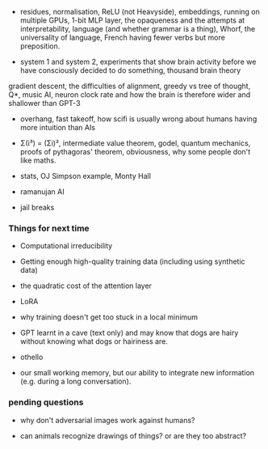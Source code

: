 + residues, normalisation, ReLU (not Heavyside), embeddings,
running on multiple GPUs, 1-bit MLP layer, the opaqueness and the attempts at
interpretability, language (and whether grammar is a thing), Whorf,
the universality of language, French having fewer verbs but more preposition.

+ system 1 and system 2, experiments that show brain activity
before we have consciously decided to do something,
thousand brain theory

gradient descent, the difficulties of alignment,
greedy vs tree of thought, Q*, music AI, neuron clock rate
and how the brain is therefore wider and shallower than GPT-3

+ overhang, fast takeoff, how scifi is usually wrong about humans having
more intuition than AIs

+ Σ(i³) = (Σi)², intermediate value theorem, godel, quantum mechanics,
proofs of pythagoras' theorem, obviousness, why some people don't like maths.

+ stats, OJ Simpson example, Monty Hall

+ ramanujan AI

+ jail breaks

### Things for next time

+ Computational irreducibility

+ Getting enough high-quality training data (including using synthetic data)

+ the quadratic cost of the attention layer

+ LoRA

+ why training doesn't get too stuck in a local minimum

+ GPT learnt in a cave (text only) and may know that dogs are
hairy without knowing what dogs or hairiness are.

+ othello

+ our small working memory, but our ability to integrate new information
(e.g. during a long conversation).

### pending questions

+ why don't adversarial images work against humans?

+ can animals recognize drawings of things?  or are they too abstract?
